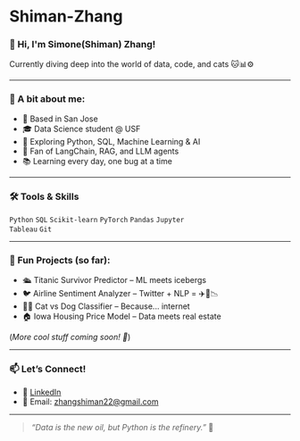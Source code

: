 # Shiman-Zhang
### 👋 Hi, I'm Simone(Shiman) Zhang!
Currently diving deep into the world of data, code, and cats 🐱📊⚙️

---

### 🧠 A bit about me:

- 📍 Based in San Jose
- 🎓 Data Science student @ USF
- 🧪 Exploring Python, SQL, Machine Learning & AI
- 🤖 Fan of LangChain, RAG, and LLM agents
- 📚 Learning every day, one bug at a time

---

### 🛠️ Tools & Skills

`Python` `SQL` `Scikit-learn` `PyTorch` `Pandas` `Jupyter`  
`Tableau` `Git` 

---

### 🚀 Fun Projects (so far):

- 🛳️ Titanic Survivor Predictor – ML meets icebergs
- 🐦 Airline Sentiment Analyzer – Twitter + NLP = ✈️💬📉
- 🐶🐱 Cat vs Dog Classifier – Because... internet
- 🏠 Iowa Housing Price Model – Data meets real estate

(*More cool stuff coming soon! 🚧*)

---

### 📫 Let’s Connect!
- 💼 [LinkedIn](www.linkedin.com/in/shiman-zhang-b65178293/)
- 📧 Email: [zhangshiman22@gmail.com](zhangshiman22@gmail.com)

---

> *“Data is the new oil, but Python is the refinery.”* 🐍  
